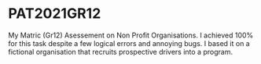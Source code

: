 # PAT2021GR12
My Matric (Gr12) Asessement on Non Profit Organisations. 
I achieved 100% for this task despite a few logical errors and annoying bugs.
I based it on a fictional organisation that recruits prospective drivers into a program.
